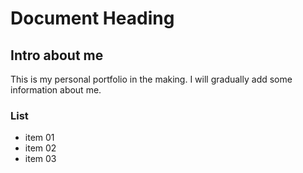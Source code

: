 # Document Heading

## Intro about me

This is my personal portfolio in the making. I will gradually add some information about me.

### List
- item 01
- item 02
- item 03


